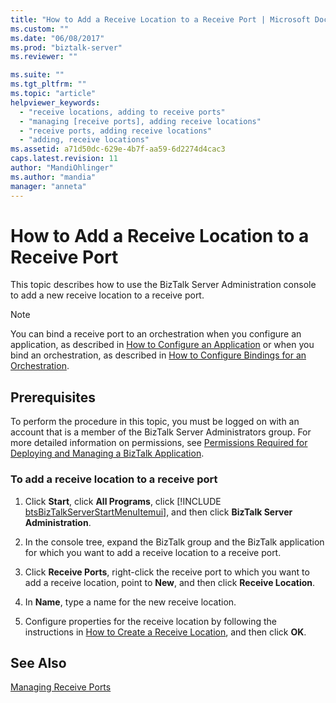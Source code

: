 ```yaml
---
title: "How to Add a Receive Location to a Receive Port | Microsoft Docs"
ms.custom: ""
ms.date: "06/08/2017"
ms.prod: "biztalk-server"
ms.reviewer: ""

ms.suite: ""
ms.tgt_pltfrm: ""
ms.topic: "article"
helpviewer_keywords: 
  - "receive locations, adding to receive ports"
  - "managing [receive ports], adding receive locations"
  - "receive ports, adding receive locations"
  - "adding, receive locations"
ms.assetid: a71d50dc-629e-4b7f-aa59-6d2274d4cac3
caps.latest.revision: 11
author: "MandiOhlinger"
ms.author: "mandia"
manager: "anneta"
---
```

# How to Add a Receive Location to a Receive Port
This topic describes how to use the BizTalk Server Administration console to add a new receive location to a receive port.  
  
> [!NOTE]
>  You can bind a receive port to an orchestration when you configure an application, as described in [How to Configure an Application](../core/how-to-configure-an-application.md) or when you bind an orchestration, as described in [How to Configure Bindings for an Orchestration](../core/how-to-configure-bindings-for-an-orchestration.md).  
  
## Prerequisites  
 To perform the procedure in this topic, you must be logged on with an account that is a member of the BizTalk Server Administrators group. For more detailed information on permissions, see [Permissions Required for Deploying and Managing a BizTalk Application](../core/permissions-required-for-deploying-and-managing-a-biztalk-application.md).  
  
### To add a receive location to a receive port  
  
1. Click <strong>Start</strong>, click <strong>All Programs</strong>, click [!INCLUDE [btsBizTalkServerStartMenuItemui](../includes/btsbiztalkserverstartmenuitemui-md.md)], and then click <strong>BizTalk Server Administration</strong>.  
  
2. In the console tree, expand the BizTalk group and the BizTalk application for which you want to add a receive location to a receive port.  
  
3. Click **Receive Ports**, right-click the receive port to which you want to add a receive location, point to **New**, and then click **Receive Location**.  
  
4. In **Name**, type a name for the new receive location.  
  
5. Configure properties for the receive location by following the instructions in [How to Create a Receive Location](../core/how-to-create-a-receive-location.md), and then click **OK**.  
  
## See Also  
 [Managing Receive Ports](../core/managing-receive-ports.md)